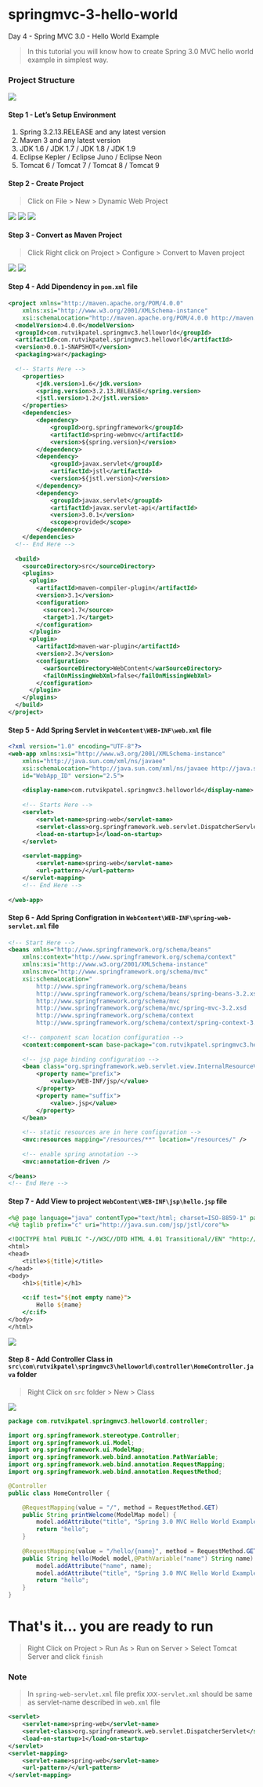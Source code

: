 # springmvc-3-hello-world
Day 4 - Spring MVC 3.0 - Hello World Example

> In this tutorial you will know how to create Spring 3.0 MVC hello world example in simplest way.


### Project Structure

![](extra/projectstructure.JPG)


#### Step 1 - Let’s Setup Environment

1. Spring 3.2.13.RELEASE and any latest version
2. Maven 3 and any latest version
3. JDK 1.6 / JDK 1.7 / JDK 1.8 / JDK 1.9
4. Eclipse Kepler / Eclipse Juno / Eclipse Neon
5. Tomcat 6 / Tomcat 7 / Tomcat 8 / Tomcat 9

#### Step 2 - Create Project

> Click on File > New > Dynamic Web Project

![](extra/step2.1.JPG)
![](extra/step2.2.JPG)
![](extra/step2.3.JPG)


#### Step 3 - Convert as Maven Project

> Click Right click on Project > Configure > Convert to Maven project

![](extra/step3.1.JPG)
![](extra/step3.2.JPG)


#### Step 4 - Add Dipendency in ``pom.xml`` file

```XML
<project xmlns="http://maven.apache.org/POM/4.0.0" 
	xmlns:xsi="http://www.w3.org/2001/XMLSchema-instance" 
	xsi:schemaLocation="http://maven.apache.org/POM/4.0.0 http://maven.apache.org/xsd/maven-4.0.0.xsd">
  <modelVersion>4.0.0</modelVersion>
  <groupId>com.rutvikpatel.springmvc3.helloworld</groupId>
  <artifactId>com.rutvikpatel.springmvc3.helloworld</artifactId>
  <version>0.0.1-SNAPSHOT</version>
  <packaging>war</packaging>
  
  <!-- Starts Here -->
	<properties>
		<jdk.version>1.6</jdk.version>
		<spring.version>3.2.13.RELEASE</spring.version>
		<jstl.version>1.2</jstl.version>
	</properties>
	<dependencies>
		<dependency>
			<groupId>org.springframework</groupId>
			<artifactId>spring-webmvc</artifactId>
			<version>${spring.version}</version>
		</dependency>
		<dependency>
			<groupId>javax.servlet</groupId>
			<artifactId>jstl</artifactId>
			<version>${jstl.version}</version>
		</dependency>
		<dependency>
		    <groupId>javax.servlet</groupId>
		    <artifactId>javax.servlet-api</artifactId>
		    <version>3.0.1</version>
		    <scope>provided</scope>
		</dependency>
	</dependencies>
  <!-- End Here -->
  
  <build>
    <sourceDirectory>src</sourceDirectory>
    <plugins>
      <plugin>
        <artifactId>maven-compiler-plugin</artifactId>
        <version>3.1</version>
        <configuration>
          <source>1.7</source>
          <target>1.7</target>
        </configuration>
      </plugin>
      <plugin>
        <artifactId>maven-war-plugin</artifactId>
        <version>2.3</version>
        <configuration>
          <warSourceDirectory>WebContent</warSourceDirectory>
          <failOnMissingWebXml>false</failOnMissingWebXml>
        </configuration>
      </plugin>
    </plugins>
  </build>
</project>
```


#### Step 5 - Add Spring Servlet in ``WebContent\WEB-INF\web.xml`` file

```XML
<?xml version="1.0" encoding="UTF-8"?>
<web-app xmlns:xsi="http://www.w3.org/2001/XMLSchema-instance" 
	xmlns="http://java.sun.com/xml/ns/javaee" 
	xsi:schemaLocation="http://java.sun.com/xml/ns/javaee http://java.sun.com/xml/ns/javaee/web-app_2_5.xsd" 
	id="WebApp_ID" version="2.5">
	
	<display-name>com.rutvikpatel.springmvc3.helloworld</display-name>
	
	<!-- Starts Here -->
	<servlet>
		<servlet-name>spring-web</servlet-name>
		<servlet-class>org.springframework.web.servlet.DispatcherServlet</servlet-class>
		<load-on-startup>1</load-on-startup>
	</servlet>
	
	<servlet-mapping>
		<servlet-name>spring-web</servlet-name>
		<url-pattern>/</url-pattern>
	</servlet-mapping>
	<!-- End Here -->
	
</web-app>
```


#### Step 6 - Add Spring Configration in ``WebContent\WEB-INF\spring-web-servlet.xml`` file

```XML
<!-- Start Here -->
<beans xmlns="http://www.springframework.org/schema/beans"
	xmlns:context="http://www.springframework.org/schema/context"
	xmlns:xsi="http://www.w3.org/2001/XMLSchema-instance"
	xmlns:mvc="http://www.springframework.org/schema/mvc"
	xsi:schemaLocation="
        http://www.springframework.org/schema/beans     
        http://www.springframework.org/schema/beans/spring-beans-3.2.xsd
        http://www.springframework.org/schema/mvc 
        http://www.springframework.org/schema/mvc/spring-mvc-3.2.xsd
        http://www.springframework.org/schema/context 
        http://www.springframework.org/schema/context/spring-context-3.2.xsd">
    
	<!-- component scan location configuration -->
	<context:component-scan base-package="com.rutvikpatel.springmvc3.helloworld" />
	
	<!-- jsp page binding configuration -->
	<bean class="org.springframework.web.servlet.view.InternalResourceViewResolver">
		<property name="prefix">
			<value>/WEB-INF/jsp/</value>
		</property>
		<property name="suffix">
			<value>.jsp</value>
		</property>
	</bean>
	
	<!-- static resources are in here configuration -->
	<mvc:resources mapping="/resources/**" location="/resources/" />
	
	<!-- enable spring annotation -->
	<mvc:annotation-driven />
	
</beans>
<!-- End Here -->
```


#### Step 7 - Add View to project ``WebContent\WEB-INF\jsp\hello.jsp`` file

```JSP
<%@ page language="java" contentType="text/html; charset=ISO-8859-1" pageEncoding="ISO-8859-1"%>
<%@ taglib prefix="c" uri="http://java.sun.com/jsp/jstl/core"%>

<!DOCTYPE html PUBLIC "-//W3C//DTD HTML 4.01 Transitional//EN" "http://www.w3.org/TR/html4/loose.dtd">
<html>
<head>
	<title>${title}</title>
</head>
<body>
	<h1>${title}</h1>
	
	<c:if test="${not empty name}">
		Hello ${name}
	</c:if>
</body>
</html>
```

![](extra/output.JPG)


#### Step 8 - Add Controller Class in ``src\com\rutvikpatel\springmvc3\helloworld\controller\HomeController.java`` folder

> Right Click on ``src`` folder > New > Class

![](extra/step7.1.JPG)

```JAVA
package com.rutvikpatel.springmvc3.helloworld.controller;

import org.springframework.stereotype.Controller;
import org.springframework.ui.Model;
import org.springframework.ui.ModelMap;
import org.springframework.web.bind.annotation.PathVariable;
import org.springframework.web.bind.annotation.RequestMapping;
import org.springframework.web.bind.annotation.RequestMethod;

@Controller
public class HomeController {

	@RequestMapping(value = "/", method = RequestMethod.GET)
	public String printWelcome(ModelMap model) {
		model.addAttribute("title", "Spring 3.0 MVC Hello World Example");
		return "hello";
	}
	
	@RequestMapping(value = "/hello/{name}", method = RequestMethod.GET)
	public String hello(Model model,@PathVariable("name") String name) {
		model.addAttribute("name", name);
		model.addAttribute("title", "Spring 3.0 MVC Hello World Example");
		return "hello";
	}
}
```


# That's it... you are ready to run

> Right Click on Project > Run As > Run on Server > Select Tomcat Server and click ``finish``

### Note

> In ``spring-web-servlet.xml`` file prefix ``XXX-servlet.xml`` should be same as servlet-name described in ``web.xml`` file

```XML
<servlet>
	<servlet-name>spring-web</servlet-name>
	<servlet-class>org.springframework.web.servlet.DispatcherServlet</servlet-class>
	<load-on-startup>1</load-on-startup>
</servlet>
<servlet-mapping>
	<servlet-name>spring-web</servlet-name>
	<url-pattern>/</url-pattern>
</servlet-mapping>
```

